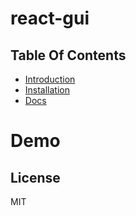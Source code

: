# react-gui

## Table Of Contents

-  [Introduction](#introduction)
-  [Installation](#installation)
-  [Docs](#docs)

# Demo

## License

MIT
